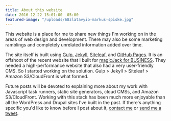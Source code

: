 ```yaml
---
title: About this website
date: 2016-12-22 15:01:00 -05:00
featured-image: "/uploads/68zlatavyio-markus-spiske.jpg"
---
```


This website is a place for me to share new things I'm working on in the areas of web design and development. There may also be some marketing ramblings and completely unrelated information added over time.

The site itself is built using [Gulp](http://gulpjs.com/), [Jekyll](https://jekyllrb.com/), [Siteleaf](https://www.siteleaf.com/), and [GitHub Pages](https://pages.github.com/). It is an offshoot of the recent website that I built for [magicJack for BUSINESS](https://www.magicjackforbusiness.com/). They needed a high-performance website that also had a very user-friendly CMS. So I started working on the solution. Gulp > Jekyll > Siteleaf > Amazon S3/CloudFront is what formed.

Future posts will be devoted to explaining more about my work with Javascript task runners, static site generators, cloud CMSs, and Amazon S3/CloudFront. Working with this stack has been much more enjoyable than all the WordPress and Drupal sites I've built in the past. If there's anything specific you'd like to know before I post about it, [contact me](/contact/) or [send me a tweet](https://twitter.com/mdlorey).